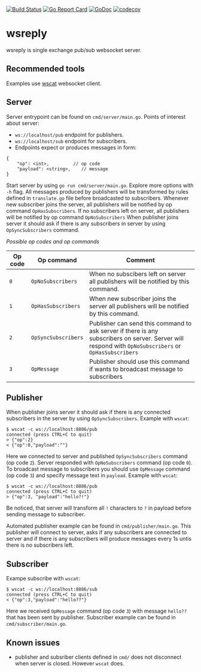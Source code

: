 [![Build Status](https://travis-ci.com/sheirys/wsreply.svg?branch=master)](https://travis-ci.com/sheirys/wsreply)
[![Go Report Card](https://goreportcard.com/badge/github.com/sheirys/wsreply)](https://goreportcard.com/report/github.com/sheirys/wsreply)
[![GoDoc](https://godoc.org/github.com/sheirys/wsreply?status.svg)](https://godoc.org/github.com/sheirys/wsreply)
[![codecov](https://codecov.io/gh/sheirys/wsreply/branch/master/graph/badge.svg)](https://codecov.io/gh/sheirys/wsreply)

# wsreply

wsreply is single exchange pub/sub websocket server.

## Recommended tools

Examples use [wscat](https://www.npmjs.com/package/wscat) websocket client.

## Server

Server entrypoint can be found on `cmd/server/main.go`. Points of interest about server:
* `ws://localhost/pub` endpoint for publishers.
* `ws://localhost/sub` endpoint for subscribers.
* Endpoints expect or produces messages in form:
```
{
    "op": <int>,         // op code
    "payload": <string>,    // message
}
```

Start server by using `go run cmd/server/main.go`. Explore more options with `-h` flag. All messages produced by publishers will be transformed by rules defined in `translate.go` file before broadcasted to subscribers. Whenever new subscriber joins the server, all publishers will be notified by op command `OpHasSubscribers`. If no subscribers left on server, all publishers will be notified by op command `OpNoSubscribers` When publisher joins server it should ask if there is any subscribers in server by using `OpSyncSubscribers` command.

*Possible op codes and op commands*

| Op code | Op command | Comment |
| --- | --- | --- |
| `0` | `OpNoSubscribers` | When no subscibers left on server all publishers will be notified by this command. |
| `1` | `OpHasSubscribers` | When new subscriber joins the server all publishers will be notified by this command. |
| `2` | `OpSyncSubscribers` | Publisher can send this command to ask server if there is any subscribers on server. Server will respond with `OpNoSubscribers` or `OpHasSubscribers` |
| `3` | `OpMessage` | Publisher should use this command if wants to broadcast message to subscribers |

## Publisher

When publisher joins server it should ask if there is any connected subscribers in the server by using `OpSyncSubscribers`. Example with `wscat`:

    $ wscat -c ws://localhost:8886/pub
    connected (press CTRL+C to quit)
    > {"op":2}
    < {"op":0,"payload":""}

Here we connected to server and published `OpSyncSubscribers` command (op code `2`). Server responded with `OpNoSubscribers` command (op code `0`). To broadcast message to subscribers you should use `OpMessage` command (op code `3`) and specify message text in `payload`. Example with `wscat`:

    $ wscat -c ws://localhost:8886/pub
    connected (press CTRL+C to quit)
    > {"op":3, "payload":"hello?!"}
    
Be noticed, that server will transform all `!` characters to `?` in payload before sending message to subscriber.

Automated publisher example can be found in `cmd/publisher/main.go`. This publisher will connect to server, asks if any subscribers are connected to server and if there is any subscribers will produce messages every 1s untis there is no subscribers left.

## Subscriber

Exampe subscribe with `wscat`:

    $ wscat -c ws://localhost:8886/sub
    connected (press CTRL+C to quit)
    < {"op":3,"payload":"hello??"}

Here we received `OpMessage` command (op code `3`) with message `hello??` that has been sent by publisher. Subscriber example can be found in `cmd/subscriber/main.go`.

## Known issues

* publisher and subsriber clients defined in `cmd/` does not disconnect when server is closed. However `wscat` does.
